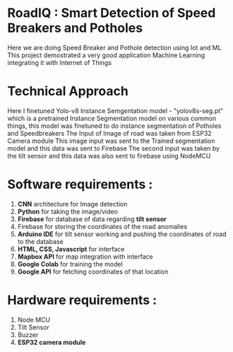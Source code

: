 # RoadIQ : Smart Detection of Speed Breakers and Potholes 
Here we are doing Speed Breaker and Pothole detection using Iot and ML
This project demostrated a very good application Machine Learning integrating it with Internet of Things 

# Technical Approach 
Here I finetuned Yolo-v8 Instance Semgentation model - "yolov8s-seg.pt" which is a pretrained Instance Segmentation model on various common things, this model was finetuned to do instance segmentation of Potholes and Speedbreakers
The Input of Image of road was taken from ESP32 Camera module 
This image input was sent to the Trained segmentation model and this data was sent to Firebase
The second input was taken by the tilt sensor and this data was also sent to firebase using NodeMCU

# Software requirements :
1. **CNN** architecture for Image detection
2. **Python** for taking the image/video
3. **Firebase** for database of data regarding **tilt sensor**
4. Firebase for storing the coordinates of the road anomalies
5. **Arduino IDE** for tilt sensor working and pushing the coordinates of road to the database 
6. **HTML, CSS, Javascript** for interface
7. **Mapbox API** for map integration with interface
8. **Google Colab** for training the model
9. **Google API** for fetching coordinates of that location

# Hardware requirements :
1. Node MCU
2. Tilt Sensor
3. Buzzer
4. **ESP32 camera module**
